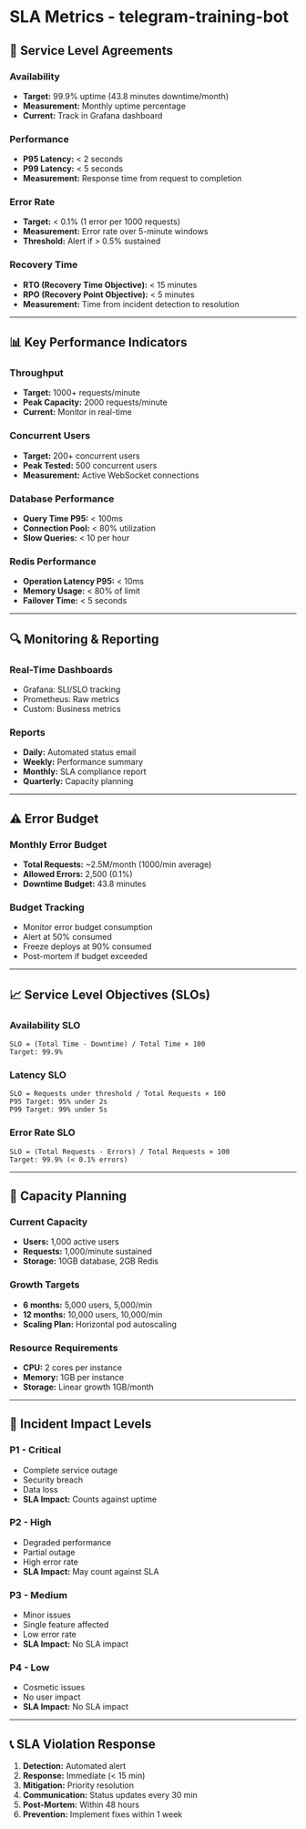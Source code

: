 # SLA Metrics - telegram-training-bot

## 🎯 Service Level Agreements

### Availability
- **Target:** 99.9% uptime (43.8 minutes downtime/month)
- **Measurement:** Monthly uptime percentage
- **Current:** Track in Grafana dashboard

### Performance
- **P95 Latency:** < 2 seconds
- **P99 Latency:** < 5 seconds
- **Measurement:** Response time from request to completion

### Error Rate
- **Target:** < 0.1% (1 error per 1000 requests)
- **Measurement:** Error rate over 5-minute windows
- **Threshold:** Alert if > 0.5% sustained

### Recovery Time
- **RTO (Recovery Time Objective):** < 15 minutes
- **RPO (Recovery Point Objective):** < 5 minutes
- **Measurement:** Time from incident detection to resolution

---

## 📊 Key Performance Indicators

### Throughput
- **Target:** 1000+ requests/minute
- **Peak Capacity:** 2000 requests/minute
- **Current:** Monitor in real-time

### Concurrent Users
- **Target:** 200+ concurrent users
- **Peak Tested:** 500 concurrent users
- **Measurement:** Active WebSocket connections

### Database Performance
- **Query Time P95:** < 100ms
- **Connection Pool:** < 80% utilization
- **Slow Queries:** < 10 per hour

### Redis Performance
- **Operation Latency P95:** < 10ms
- **Memory Usage:** < 80% of limit
- **Failover Time:** < 5 seconds

---

## 🔍 Monitoring & Reporting

### Real-Time Dashboards
- Grafana: SLI/SLO tracking
- Prometheus: Raw metrics
- Custom: Business metrics

### Reports
- **Daily:** Automated status email
- **Weekly:** Performance summary
- **Monthly:** SLA compliance report
- **Quarterly:** Capacity planning

---

## ⚠️ Error Budget

### Monthly Error Budget
- **Total Requests:** ~2.5M/month (1000/min average)
- **Allowed Errors:** 2,500 (0.1%)
- **Downtime Budget:** 43.8 minutes

### Budget Tracking
- Monitor error budget consumption
- Alert at 50% consumed
- Freeze deploys at 90% consumed
- Post-mortem if budget exceeded

---

## 📈 Service Level Objectives (SLOs)

### Availability SLO
```
SLO = (Total Time - Downtime) / Total Time × 100
Target: 99.9%
```

### Latency SLO
```
SLO = Requests under threshold / Total Requests × 100
P95 Target: 95% under 2s
P99 Target: 99% under 5s
```

### Error Rate SLO
```
SLO = (Total Requests - Errors) / Total Requests × 100
Target: 99.9% (< 0.1% errors)
```

---

## 🎯 Capacity Planning

### Current Capacity
- **Users:** 1,000 active users
- **Requests:** 1,000/minute sustained
- **Storage:** 10GB database, 2GB Redis

### Growth Targets
- **6 months:** 5,000 users, 5,000/min
- **12 months:** 10,000 users, 10,000/min
- **Scaling Plan:** Horizontal pod autoscaling

### Resource Requirements
- **CPU:** 2 cores per instance
- **Memory:** 1GB per instance
- **Storage:** Linear growth 1GB/month

---

## 🚨 Incident Impact Levels

### P1 - Critical
- Complete service outage
- Security breach
- Data loss
- **SLA Impact:** Counts against uptime

### P2 - High
- Degraded performance
- Partial outage
- High error rate
- **SLA Impact:** May count against SLA

### P3 - Medium
- Minor issues
- Single feature affected
- Low error rate
- **SLA Impact:** No SLA impact

### P4 - Low
- Cosmetic issues
- No user impact
- **SLA Impact:** No SLA impact

---

## 📞 SLA Violation Response

1. **Detection:** Automated alert
2. **Response:** Immediate (< 15 min)
3. **Mitigation:** Priority resolution
4. **Communication:** Status updates every 30 min
5. **Post-Mortem:** Within 48 hours
6. **Prevention:** Implement fixes within 1 week
